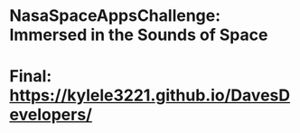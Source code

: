 # NasaSpaceAppsChallenge: Immersed in the Sounds of Space
# Final: https://kylele3221.github.io/DavesDevelopers/
